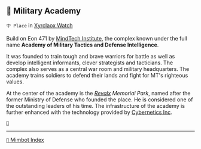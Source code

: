 ## 🏯 Military Academy

`🪧 Place` in [Xyrclaox Watch](<https://zeithalt.github.io/r/xyrclaox_watch.html>)

Build on Eon 471 by [MindTech Institute](<https://zeithalt.github.io/r/mindtech_institute.html>), the complex known under the full name **Academy of Military Tactics and Defense Intelligence**.

It was founded to train tough and brave warriors for battle as well as develop intelligent informants, clever strategists and tacticians. The complex also serves as a central war room and military headquarters. The academy trains soldiers to defend their lands and fight for MT's righteous values.

At the center of the academy is the _[Revalx](<https://zeithalt.github.io/r/revalx.html>) Memorial Park_, named after the former Ministry of Defense who founded the place. He is considered one of the outstanding leaders of his time. The infrastructure of the academy is further enhanced with the technology provided by [Cybernetics Inc](<https://zeithalt.github.io/r/cybernetics_inc.html>).

[`🐙`](<https://zeithalt.github.io/r/altar_of_ctulhu.html>)

<!---
keywords: mt, xyrclaox watch 
aliases: 
-->
----------
[`📑` Mimbot Index](</index.md#be90>)